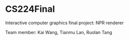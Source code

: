 # CS224Final
Interactive computer graphics final project: NPR renderer

Team member: Kai Wang, Tianmu Lan, Ruolan Tang
